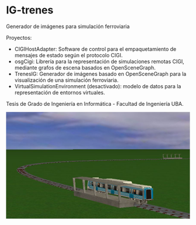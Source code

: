 # IG-trenes
Generador de imágenes para simulación ferroviaria

Proyectos:
- CIGIHostAdapter: Software de control para el empaquetamiento de mensajes de estado según el protocolo CIGI.
- osgCigi: Librería para la representación de simulaciones remotas CIGI, mediante grafos de escena basados en OpenSceneGraph.
- TrenesIG: Generador de imágenes basado en OpenSceneGraph para la visualización de una simulación ferroviaria.
- VirtualSimulationEnvironment (desactivado): modelo de datos para la representación de entornos virtuales.

Tesis de Grado de Ingeniería en Informática - Facultad de Ingeniería UBA.

![tren-preview](tren3.png)
